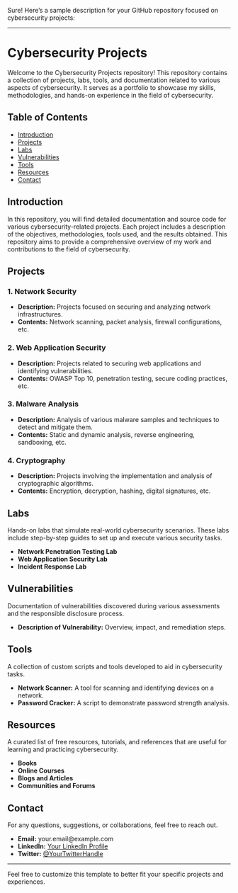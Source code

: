 <div class="markdown prose w-full break-words dark:prose-invert dark"><p>Sure! Here’s a sample description for your GitHub repository focused on cybersecurity projects:</p><hr><h1>Cybersecurity Projects</h1><p>Welcome to the Cybersecurity Projects repository! This repository contains a collection of projects, labs, tools, and documentation related to various aspects of cybersecurity. It serves as a portfolio to showcase my skills, methodologies, and hands-on experience in the field of cybersecurity.</p><h2>Table of Contents</h2><ul><li><a rel="noopener" style="--streaming-animation-state: var(--batch-play-state-1); --animation-rate: var(--batch-play-rate-1);" href="#introduction"><span style="--animation-count: 1; --streaming-animation-state: var(--batch-play-state-2);">Introduction</span></a></li><li><a rel="noopener" style="--streaming-animation-state: var(--batch-play-state-1); --animation-rate: var(--batch-play-rate-1);" href="#projects"><span style="--animation-count: 2; --streaming-animation-state: var(--batch-play-state-2);">Projects</span></a></li><li><a rel="noopener" style="--streaming-animation-state: var(--batch-play-state-1); --animation-rate: var(--batch-play-rate-1);" href="#labs"><span style="--animation-count: 3; --streaming-animation-state: var(--batch-play-state-2);">Labs</span></a></li><li><a rel="noopener" style="--streaming-animation-state: var(--batch-play-state-1); --animation-rate: var(--batch-play-rate-1);" href="#vulnerabilities"><span style="--animation-count: 4; --streaming-animation-state: var(--batch-play-state-2);">Vulnerabilities</span></a></li><li><a rel="noopener" style="--streaming-animation-state: var(--batch-play-state-1); --animation-rate: var(--batch-play-rate-1);" href="#tools"><span style="--animation-count: 5; --streaming-animation-state: var(--batch-play-state-2);">Tools</span></a></li><li><a rel="noopener" style="--streaming-animation-state: var(--batch-play-state-1); --animation-rate: var(--batch-play-rate-1);" href="#resources"><span style="--animation-count: 6; --streaming-animation-state: var(--batch-play-state-2);">Resources</span></a></li><li><a rel="noopener" style="--streaming-animation-state: var(--batch-play-state-1); --animation-rate: var(--batch-play-rate-1);" href="#contact"><span style="--animation-count: 7; --streaming-animation-state: var(--batch-play-state-2);">Contact</span></a></li></ul><h2>Introduction</h2><p>In this repository, you will find detailed documentation and source code for various cybersecurity-related projects. Each project includes a description of the objectives, methodologies, tools used, and the results obtained. This repository aims to provide a comprehensive overview of my work and contributions to the field of cybersecurity.</p><h2>Projects</h2><h3>1. Network Security</h3><ul><li><strong>Description:</strong> Projects focused on securing and analyzing network infrastructures.</li><li><strong>Contents:</strong> Network scanning, packet analysis, firewall configurations, etc.</li></ul><h3>2. Web Application Security</h3><ul><li><strong>Description:</strong> Projects related to securing web applications and identifying vulnerabilities.</li><li><strong>Contents:</strong> OWASP Top 10, penetration testing, secure coding practices, etc.</li></ul><h3>3. Malware Analysis</h3><ul><li><strong>Description:</strong> Analysis of various malware samples and techniques to detect and mitigate them.</li><li><strong>Contents:</strong> Static and dynamic analysis, reverse engineering, sandboxing, etc.</li></ul><h3>4. Cryptography</h3><ul><li><strong>Description:</strong> Projects involving the implementation and analysis of cryptographic algorithms.</li><li><strong>Contents:</strong> Encryption, decryption, hashing, digital signatures, etc.</li></ul><h2>Labs</h2><p>Hands-on labs that simulate real-world cybersecurity scenarios. These labs include step-by-step guides to set up and execute various security tasks.</p><ul><li><strong>Network Penetration Testing Lab</strong></li><li><strong>Web Application Security Lab</strong></li><li><strong>Incident Response Lab</strong></li></ul><h2>Vulnerabilities</h2><p>Documentation of vulnerabilities discovered during various assessments and the responsible disclosure process.</p><ul><li><strong>Description of Vulnerability:</strong> Overview, impact, and remediation steps.</li></ul><h2>Tools</h2><p>A collection of custom scripts and tools developed to aid in cybersecurity tasks.</p><ul><li><strong>Network Scanner:</strong> A tool for scanning and identifying devices on a network.</li><li><strong>Password Cracker:</strong> A script to demonstrate password strength analysis.</li></ul><h2>Resources</h2><p>A curated list of free resources, tutorials, and references that are useful for learning and practicing cybersecurity.</p><ul><li><strong>Books</strong></li><li><strong>Online Courses</strong></li><li><strong>Blogs and Articles</strong></li><li><strong>Communities and Forums</strong></li></ul><h2>Contact</h2><p>For any questions, suggestions, or collaborations, feel free to reach out.</p><ul><li><strong>Email:</strong> <a rel="noopener" style="--streaming-animation-state: var(--batch-play-state-1); --animation-rate: var(--batch-play-rate-1);"><span style="--animation-count: 8; --streaming-animation-state: var(--batch-play-state-2);">your</span><span style="--animation-count: 9; --streaming-animation-state: var(--batch-play-state-2);">.email</span><span style="--animation-count: 10; --streaming-animation-state: var(--batch-play-state-2);">@example</span><span style="--animation-count: 11; --streaming-animation-state: var(--batch-play-state-2);">.com</span></a></li><li><strong>LinkedIn:</strong> <a rel="noopener" target="_new" href="https://www.linkedin.com/in/ravibalan-r" style="--streaming-animation-state: var(--batch-play-state-1); --animation-rate: var(--batch-play-rate-1);"><span style="--animation-count: 9; --streaming-animation-state: var(--batch-play-state-2);">Your</span><span style="--animation-count: 10; --streaming-animation-state: var(--batch-play-state-2);"> LinkedIn</span><span style="--animation-count: 11; --streaming-animation-state: var(--batch-play-state-2);"> Profile</span></a></li><li><strong>Twitter:</strong> <a rel="noopener" target="_new" href="[https://twitter.com/rav](https://x.com/GAMEPLAYER_RAVI?s=09)" style="--streaming-animation-state: var(--batch-play-state-1); --animation-rate: var(--batch-play-rate-1);"><span style="--animation-count: 10; --streaming-animation-state: var(--batch-play-state-2);">@YourTwitterHandle</span></a></li></ul><hr><p>Feel free to customize this template to better fit your specific projects and experiences.</p></div>

